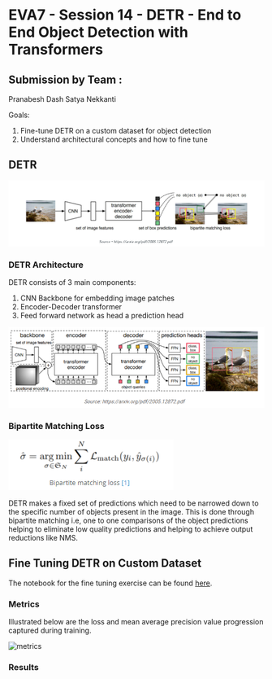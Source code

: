 # EVA7 - Session 14 - DETR - End to End Object Detection with Transformers

## Submission by Team :
Pranabesh Dash
Satya Nekkanti

Goals:
1. Fine-tune DETR on a custom dataset for object detection
2. Understand architectural concepts and how  to fine tune

## DETR

![DETR_Arch](https://github.com/pranabeshdash/EVA7/blob/main/S14_finetune_DETR/DETR_Arch.png)

### DETR Architecture

DETR consists of 3 main components:
1. CNN Backbone for embedding image patches
2. Encoder-Decoder transformer
3. Feed forward network as head a prediction head

![DETR_backbone](https://github.com/pranabeshdash/EVA7/blob/main/S14_finetune_DETR/DETR_transformer.png)

### Bipartite Matching Loss

![bipartite](https://github.com/pranabeshdash/EVA7/blob/main/S14_finetune_DETR/bipartite_matching_loss.png)

DETR makes a fixed set of predictions which need to be narrowed down to the specific number of objects present in the image. This is done through bipartite matching i.e, one to one comparisons of the object predictions helping to eliminate low quality predictions and helping to achieve output reductions like NMS.

## Fine Tuning DETR on Custom Dataset

The notebook for the fine tuning exercise can be found [here](https://github.com/pranabeshdash/EVA7/S14_finetune_DETR/EVA7_S14_finetune_detr.ipynb).

### Metrics

Illustrated below are the loss and mean average precision value progression captured during training. 

![metrics]()

### Results 



